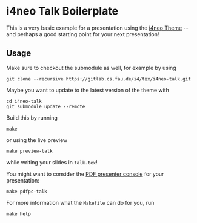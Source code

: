 # i4neo Talk Boilerplate

This is a very basic example for a presentation using the
[i4neo Theme](https://gitlab.cs.fau.de/i4/tex/i4neo.git)
-- and perhaps a good starting point for your next presentation!


## Usage

Make sure to checkout the submodule as well, for example by using

    git clone --recursive https://gitlab.cs.fau.de/i4/tex/i4neo-talk.git

Maybe you want to update to the latest version of the theme with

    cd i4neo-talk
    git submodule update --remote

Build this by running

    make

or using the live preview

    make preview-talk

while writing your slides in `talk.tex`!

You might want to consider the [PDF presenter console](https://pdfpc.github.io/)
for your presentation:

    make pdfpc-talk

For more information what the `Makefile` can do for you, run

    make help
